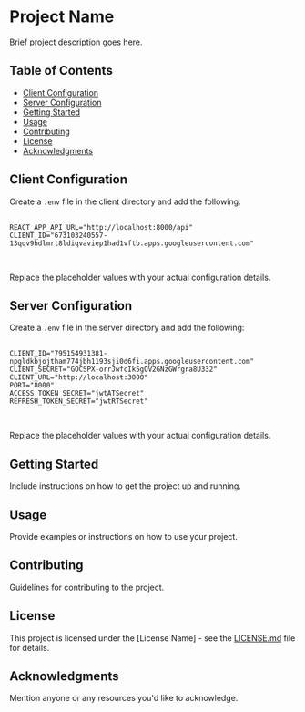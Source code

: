 <!DOCTYPE html>
<html lang="en">

<head>
  <meta charset="UTF-8">
  <meta name="viewport" content="width=device-width, initial-scale=1.0">
  <title>Project Name - README</title>
</head>

<body>

  <h1>Project Name</h1>

  <p>Brief project description goes here.</p>

  <h2>Table of Contents</h2>

  <ul>
    <li><a href="#client-configuration">Client Configuration</a></li>
    <li><a href="#server-configuration">Server Configuration</a></li>
    <li><a href="#getting-started">Getting Started</a></li>
    <li><a href="#usage">Usage</a></li>
    <li><a href="#contributing">Contributing</a></li>
    <li><a href="#license">License</a></li>
    <li><a href="#acknowledgments">Acknowledgments</a></li>
  </ul>

  <h2 id="client-configuration">Client Configuration</h2>

  <p>Create a <code>.env</code> file in the client directory and add the following:</p>

  <pre>
    <code>
REACT_APP_API_URL="http://localhost:8000/api"
CLIENT_ID="673103240557-13qqv9hdlmrt8ldiqvaviep1had1vftb.apps.googleusercontent.com"
    </code>
  </pre>

  <p>Replace the placeholder values with your actual configuration details.</p>

  <h2 id="server-configuration">Server Configuration</h2>

  <p>Create a <code>.env</code> file in the server directory and add the following:</p>

  <pre>
    <code>
CLIENT_ID="795154931381-npgldkbjojtham774jbh1193sji0d6fi.apps.googleusercontent.com"
CLIENT_SECRET="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"
CLIENT_URL="http://localhost:3000"
PORT="8000"
ACCESS_TOKEN_SECRET="jwtATSecret"
REFRESH_TOKEN_SECRET="jwtRTSecret"
    </code>
  </pre>

  <p>Replace the placeholder values with your actual configuration details.</p>

  <h2 id="getting-started">Getting Started</h2>

  <p>Include instructions on how to get the project up and running.</p>

  <h2 id="usage">Usage</h2>

  <p>Provide examples or instructions on how to use your project.</p>

  <h2 id="contributing">Contributing</h2>

  <p>Guidelines for contributing to the project.</p>

  <h2 id="license">License</h2>

  <p>This project is licensed under the [License Name] - see the <a href="LICENSE.md">LICENSE.md</a> file for details.</p>

  <h2 id="acknowledgments">Acknowledgments</h2>

  <p>Mention anyone or any resources you'd like to acknowledge.</p>

</body>

</html>
